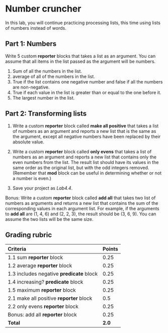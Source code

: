 # Number cruncher

In this lab, you will continue practicing processing lists, this time using lists of numbers instead of words.

## Part 1: Numbers

Write 5 custom **reporter** blocks that takes a list as an argument. You can assume that all items in the list passed as the argument will be numbers.

1. Sum of all the numbers in the list.
2. average of all of the numbers in the list.
3. True if the list contains one negative number and false if all the numbers are non-negative.
4. True if each value in the list is greater than or equal to the one before it.
5. The largest number in the list.

## Part 2: Transforming lists

1. Write a custom **reporter** block called **make all positive** that takes a list of numbers as an argument and reports a new list that is the same as the argument, except all negative numbers have been replaced by their absolute value.  

2. Write a custom **reporter** block called **only evens** that takes a list of numbers as an argument and reports a new list that contains only the even numbers from the list.  The result list should have its values in the same order as the original list, but with the odd integers removed.  (Remember that **mod** block can be useful in determining whether or not a number is even.)

3. Save your project as _Lab4.4_.

Bonus: Write a custom **reporter** block called **add all** that takes two list of numbers as arguments and returns a new list that contains the sum of the corresponding values in each argument list.  For example, if the arguments to **add all** are (1, 4, 6) and (2, 2, 3), the result should be (3, 6, 9).  You can assume the two lists will be the same size.

## Grading rubric

| **Criteria**                                   | Points            |
| :------------------------------ | :--------------- |
| 1.1 sum **reporter** block | 0.25      |
| 1.2 average **reporter** block     | 0.25      |
| 1.3 includes negative **predicate** block | 0.25      |
| 1.4 increasing? **predicate** block | 0.25     |
| 1.5 maximum **reporter** block  | 0.25    |
| 2.1 make all positive **reporter** block | 0.5      |
| 2.2 only evens **reporter** block  | 0.25    |
| Bonus: add all **reporter** block    | 0.25     |
| **Total**                                      | **2.0** |
